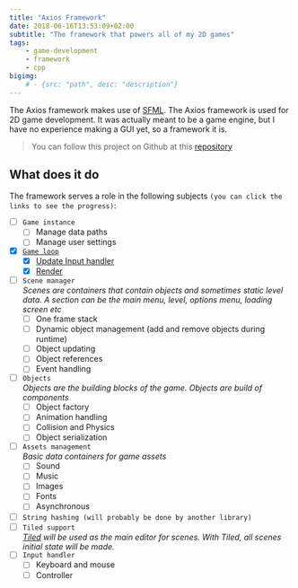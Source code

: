 ```yaml
---
title: "Axios Framework"
date: 2018-06-16T13:53:09+02:00
subtitle: "The framework that powers all of my 2D games"
tags: 
    - game-development
    - framework
    - cpp
bigimg: 
    # - {src: "path", desc: "description"}
---
```

The Axios framework makes use of [SFML](https://www.sfml-dev.org/). The Axios framework is used for 2D game development. It was actually meant to be a game engine, but I have no experience making a GUI yet, so a framework it is. 
<!--more-->

> You can follow this project on Github at this [repository](https://github.com/antjowie/axios-framework)

## What does it do
The framework serves a role in the following subjects `(you can click the links to see the progress)`:

- [ ] `Game instance`
    - [ ] Manage data paths
    - [ ] Manage user settings
- [X] [`Game loop`](../../page/axios-framework/game-loop)
    - [X] [Update Input handler](../../page/axios-framework/game-loop#the-loop-itself)
    - [X] [Render](../../page/axios-framework/game-loop#the-loop-itself)
- [ ] `Scene manager`  
    _Scenes are containers that contain objects and sometimes static level data. A section can be the main menu, level, options menu, loading screen etc_  
    - [ ] One frame stack
    - [ ] Dynamic object management (add and remove objects during runtime)
    - [ ] Object updating
    - [ ] Object references 
    - [ ] Event handling
- [ ] `Objects`  
    _Objects are the building blocks of the game. Objects are build of components_
    - [ ] Object factory
    - [ ] Animation handling
    - [ ] Collision and Physics
    - [ ] Object serialization
- [ ] `Assets management`  
    _Basic data containers for game assets_
    - [ ] Sound
    - [ ] Music
    - [ ] Images
    - [ ] Fonts
    - [ ] Asynchronous
- [ ] `String hashing (will probably be done by another library)`
- [ ] `Tiled support`  
    _[Tiled](https://www.mapeditor.org/) will be used as the main editor for scenes. With Tiled, all scenes initial state will be made._
- [ ] `Input handler`
    - [ ] Keyboard and mouse
    - [ ] Controller
